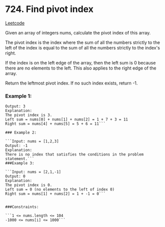 # 724. Find pivot index
[Leetcode](https://leetcode.com/problems/find-pivot-index/description/)

Given an array of integers nums, calculate the pivot index of this array.

The pivot index is the index where the sum of all the numbers strictly to the left of the index is equal to the sum of all the numbers strictly to the index's right.

If the index is on the left edge of the array, then the left sum is 0 because there are no elements to the left. This also applies to the right edge of the array.

Return the leftmost pivot index. If no such index exists, return -1.

 

### Example 1:

```Input: nums = [1,7,3,6,5,6]
Output: 3
Explanation:
The pivot index is 3.
Left sum = nums[0] + nums[1] + nums[2] = 1 + 7 + 3 = 11
Right sum = nums[4] + nums[5] = 5 + 6 = 11```

### Example 2:

```Input: nums = [1,2,3]
Output: -1
Explanation:
There is no index that satisfies the conditions in the problem statement.```
###Example 3:

```Input: nums = [2,1,-1]
Output: 0
Explanation:
The pivot index is 0.
Left sum = 0 (no elements to the left of index 0)
Right sum = nums[1] + nums[2] = 1 + -1 = 0```
 

###Constraints:

```1 <= nums.length <= 104
-1000 <= nums[i] <= 1000```
